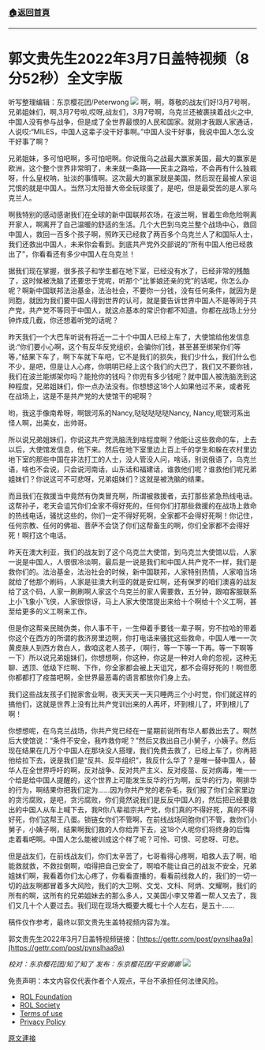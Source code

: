 ###  [:house:返回首頁](https://github.com/ourhimalayas/txt)
---

# 郭文贵先生2022年3月7日盖特视频（8分52秒）全文字版
听写整理编辑：东京樱花团/Peterwong
![](https://assets.gnews.org/wp-content/uploads/2022/03/image-669.png)
啊，啊，尊敬的战友们好!3月7号啊，兄弟姐妹们，啊,3月7号啦,哎呀,战友们，3月7号啊，乌克兰还被裹挟着战火之中,中国人没有参与战争，但是成了全世界最恨的人民和国家。就刚才我跟人家通话，人说哎:“MILES，中国人这辈子没干好事啊。”中国人没干好事，我说中国人怎么没干好事了啊？

兄弟姐妹，多可怕吧啊，多可怕吧啊。你说俄乌之战最大赢家美国，最大的赢家是欧洲，这个整个世界非常明了，未来就一条路——民主之路哈，不会再有什么独裁呀，什么皇权呐，扯淡的事情啊。这次最大的赢家就是美国，然后现在最被人家诅咒恨的就是中国人。当然习太阳普大帝全玩球蛋了，是吧，但是最受苦的是人家乌克兰人。

啊我特别的感动感谢我们在全球的新中国联邦农场，在波兰啊，冒着生命危险啊离开家人，啊离开了自己温暖的舒适的生活。几个大巴到乌克兰整个战场中心，救回中国人，救回一百多个孩子啊，照昨天已经救了两百多个乌克兰人了和国际人士，我们还救出中国人，未来你会看到。到底共产党外交部说的“所有中国人他已经救出了”，你看看还有多少中国人在乌克兰！

据我们现在掌握，很多孩子和学生都在地下室，已经没有水了，已经非常的残酷了，这时候被洗脑了还要忠于党呢，听那个“比爹娘还亲的党”的话呢，你怎么办呢？啊新中国联邦法治基金，法治社会，不要你一分钱，没有任何条件，就因为是同胞，就因为我们要中国人得到世界的认可，就是要告诉世界中国人不是等同于共产党，共产党不等同于中国人，就这点基本的常识你都不知道。你都在战场上分分钟炸成几截，你还想着听党的话呢？

昨天我们一个大巴车听说有将近一二十个中国人已经上车了，大使馆给他发信息说:“你们要小心啊，这个有反华反党组织，会骗你们钱，甚至甚至绑架你们等等，”结果下车了，啊下车就下车吧，它不是我们的损失，我们少什么，我们什么也不少，是吧，但是让人心疼，你明明已经上这个我们的大巴了，我们又不要你钱，我们在波兰能绑架你吗？能抢你的钱吗？你兜有多少钱呢？就中国人被洗脑洗到这种程度，兄弟姐妹们，你一点办法没有。你想想这18个人如果他过不来，或者死在战场上，这是不是共产党的大使馆干的呢啊？

哟，我这手像南希呀，啊银河系的Nancy,哒哒哒哒哒Nancy, Nancy,呃银河系出怪人啊，出美女，出帅哥。

所以说兄弟姐妹们，你说这共产党洗脑洗到啥程度啊？他能让这些救命的车，上去以后，大使馆发信息，他下来。然后在地下室里边上百上千的学生和躲在农村里边地下室的那些中国在非法打工的人士，没人管没人问，啥话，别说俄语了，乌克兰语，啥也不会说，只会说河南话，山东话和福建话，谁救他们呢？谁救他们呢兄弟姐妹们？你说这可不可悲呀，兄弟姐妹们？这就是被洗脑的结果。

而且我们在救援当中竟然有伪类冒充啊，所谓被救援者，去打那些紧急热线电话。这帮孙子，老天会诅咒你们全家不得好死的，任何你们打那些救援的在战场上救命的热线电话，骚扰这些的，你们一定不得好死啊，全家都不会得好死啊！你记住，任何宗教、任何的佛祖、菩萨不会饶了你们这帮畜生的啊，你们全家都不会得好死！啊打这个电话。

昨天在澳大利亚，我们的战友到了这个乌克兰大使馆，到乌克兰大使馆以后，人家一说是中国人，人很很冷淡啊，最后是一说是我们和中国人共产党不一样，我们是救你们的。法治基金，法治社会的时候，新中国联邦，人家特别热情，人家咱当场就给了他那个刷码，人家是驻澳大利亚的就是安红啊，还有保罗的咱们澳喜的战友给了这个码，人家一刷刷啊人家这个乌克兰的家人需要救，五分钟，跟咱客服联系上小飞象小飞侠，人家很惊讶，马上人家大使馆提出来给十个啊给十个义工啊，甚至给更多的义工啊来工作。

但是你这帮亲民贼伪类，你人事不干，一生伸着手要钱一辈子啊，穷不拉哈的带着你这个在西方的所谓的救济房里边啊，你打电话来骚扰这些救命，中国人唯一一次黄皮肤人到西方救白人，救咱这老人孩子，（啊行，等一下等一下再。等一下啊等一下）所以说兄弟姐妹们，你想想啊，你这种，你这是一种对人命的忽视，这种无聊、透顶、低级下烂啊、下作，你全家都会被上天诅咒，都不会得好死的！啊但愿你都都打了疫苗吧啊，全世界最恶毒的语言都放你们身上去。

我们这些战友孩子们抛家舍业啊，夜天天天一天只睡两三个小时觉，你们就这样的搞他们，这就是世界上没有比共产党训出来的人再坏，坏到根儿了，坏到根儿了啊！

你想想呢，在乌克兰战场，你共产党已经在一星期前说所有华人都救出去了。啊然后大使馆说：“条件不安全，我咋救你呢？”然后又救出自己小舅子，小姨子。然后现在结果在几万个中国人在那块没人搭理，我们免费去救了，已经上车了，你再把他给拉下去，说是我们是“反共、反华组织”，我反什么华了？是唯一替中国人，替华人在全世界呼吁的啊，反对战争、反对共产主义、反对疫苗、反对病毒，唯一一个给是给中国人提醒的，这个世界上可能发生反华的行为啊，反华的行为，啊排华的行为，啊结果你把我们定为……因为你共产党的老杂毛，我们报了你们全家里边的贪污腐败，是吧，贪污腐败，你们竟然说我们是反反中国人的，然后把已经要救出的中国人从车上喊下去，我R你八辈祖宗共产党，你们真的不得好死，真的不得好死，你们这帮王八蛋。锁链女你们不管啊，在前线战场同胞你们不管，救你们小舅子，小姨子啊，结果啊我们救的人你给弄下去，这18个人呢你们将终身的后悔走着看吧啊。中国人怎么能被训成这个样了呢？可怜、可恨、可悲呀、可悲。

但是战友们，在前线战友们，你们太辛苦了，七哥看得心疼啊，咱救人去了啊，咱能救就救，不救拉倒啊，咱得把自己安全了，啊咱不能让自己的战友不安全，兄弟姐妹们啊，我看着你们太心疼了，你看看直播的，看看前线救人的，我们的一切一切的战友啊都冒着多大风险，我们的大卫啊、文戈、文科、阿炳、文耀啊，我们的所有的啊，这所有的兄弟姐妹去的那么多人，又美国小李又带着一帮人又去了，我们又几十个人要过去。我们现在现场大概要大概七十个人左右，是五十……

稿件仅作参考，最终以郭文贵先生盖特视频内容为准。

郭文贵先生2022年3月7日盖特视频链接：[https://gettr.com/post/pynslhaa9a](https://gettr.com/post/pynslhaa9a)

*校对：东京樱花团/知了知了
发布：东京樱花团/平安卿卿*
![](https://assets.gnews.org/wp-content/uploads/2022/03/%E4%BA%8C%E7%BB%B4%E7%A0%81.jpg)
 

免责声明：本文内容仅代表作者个人观点，平台不承担任何法律风险。

- [ROL Foundation](https://rolfoundation.org/)
- [ROL Society](https://rolsociety.org/)
- [Terms of use](https://gnews.org/terms-of-use-3/)
- [Privacy Policy](https://gnews.org/privacy-policy/)

[原文連接](https://gnews.org/zh-hans/2123366/)